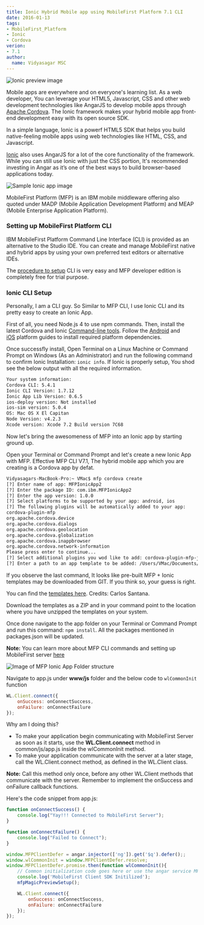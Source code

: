 ```yaml
---
title: Ionic Hybrid Mobile app using MobileFirst Platform 7.1 CLI
date: 2016-01-13
tags:
- MobileFirst_Platform
- Ionic
- Cordova
verion:
- 7.1
author:
  name: Vidyasagar MSC
---
```


![Ionic preview image](http://vidyasagarmsc.com/wp-content/uploads/2015/12/preview.jpg)

Mobile apps are everywhere and on everyone's learning list. As a web developer, You can leverage your HTML5, Javascript, CSS and other web development technologies like AngarJS to develop mobile apps through [Apache Cordova](http://vidyasagarmsc.com/category/javascript/cordova-javascript). The Ionic framework makes your hybrid mobile app front-end development easy with its open source SDK.

In a simple language, Ionic is a powerf HTML5 SDK that helps you build native-feeling mobile apps using web technologies like HTML, CSS, and Javascript.

[Ionic](http://vidyasagarmsc.com/tag/ionic) also uses AngarJS for a lot of the core functionality of the framework. While you can still use Ionic with just the CSS portion, It's recommended investing in Angar as it’s one of the best ways to build browser-based applications today.

![Sample Ionic app image](http://vidyasagarmsc.com/wp-content/uploads/2015/12/cordova-ng-ionic.png)

MobileFirst Platform (MFP) is an IBM mobile middleware offering also quoted under MADP (Mobile Application Development Platform) and MEAP (Mobile Enterprise Application Platform).

### Setting up MobileFirst Platform CLI
IBM MobileFirst Platform Command Line Interface (CLI) is provided as an alternative to the Studio IDE. You can create and manage MobileFirst native and hybrid apps by using your own preferred text editors or alternative IDEs.

The [procedure to setup]({{site.baseurl}}/downloads/) CLI is very easy and MFP developer edition is completely free for trial purpose.

### Ionic CLI Setup
Personally, I am a CLI guy. So Similar to MFP CLI, I use Ionic CLI and its pretty easy to create an Ionic App.

First of all, you need Node.js 4 to use npm commands. Then, install the latest Cordova and Ionic [Command-line tools](https://npmjs.org/package/ionic). Follow the [Android](http://cordova.apache.org/docs/en/5.1.1/guide/platforms/android/index.html) and [iOS](http://cordova.apache.org/docs/en/5.1.1/guide/platforms/ios/index.html) platform guides to install required platform dependencies.

Once successfly install, Open Terminal on a Linux Machine or Command Prompt on Windows (As an Administrator) and run the following command to confirm Ionic Installation: `ionic info`. If Ionic is properly setup, You shod see the below output with all the required information.

```bash
Your system information:
Cordova CLI: 5.4.1
Ionic CLI Version: 1.7.12
Ionic App Lib Version: 0.6.5
ios-deploy version: Not installed
ios-sim version: 5.0.4
OS: Mac OS X El Capitan
Node Version: v4.2.3
Xcode version: Xcode 7.2 Build version 7C68
```

Now let's bring the awesomeness of MFP into an Ionic app by starting ground up.

Open your Terminal or Command Prompt and let's create a new Ionic App with MFP. Effective MFP CLI V7.1, The hybrid mobile app which you are creating is a Cordova app by defat.

```bash
Vidyasagars-MacBook-Pro:~ VMac$ mfp cordova create
[?] Enter name of app: MFPIonicApp2
[?] Enter the package ID: com.ibm.MFPIonicApp2
[?] Enter the app version: 1.0.0
[?] Select platforms to be supported by your app: android, ios
[?] The following plugins will be automatically added to your app:
cordova-plugin-mfp
org.apache.cordova.device
org.apache.cordova.dialogs
org.apache.cordova.geolocation
org.apache.cordova.globalization
org.apache.cordova.inappbrowser
org.apache.cordova.network-information
Please press enter to continue...
[?] Select additional plugins you wod like to add: cordova-plugin-mfp-jsonstore 7.1.0 "IBM MobileFirst Platform Foundation - JSONStore", cordova-plugin-mfp-push 7.1.0 "IBM MobileFirst Platform Foundation - Push Notifications", org.apache.cordova.battery-status 0.2.12 "Battery", org.apache.cordova.file 1.3.2 "File"
[?] Enter a path to an app template to be added: /Users/VMac/Documents/mfp-ionic-templates-master/blanknic-templates-master/blank
```

If you observe the last command, It looks like pre-built MFP + Ionic templates may be downloaded from GIT. If you think so, your guess is right.

You can find the [templates here](https://github.com/csantanapr/mfp-ionic-templates). Credits: Carlos Santana.

Download the templates as a ZIP and in your command point to the location where you have unzipped the templates on your system.

Once done navigate to the app folder on your Terminal or Command Prompt and run this command: `npm install`. All the packages mentioned in packages.json will be updated.

**Note:** You can learn more about MFP CLI commands and setting up MobileFirst server [here](https://developer.ibm.com/mobilefirstplatform/documentation/getting-started-7-1/foundation/hello-world/integrating-mfpf-sdk-in-cordova-applications/)

![Image of MFP Ionic App Folder structure](http://vidyasagarmsc.com/wp-content/uploads/2015/12/2015-12-30_13-02-40-e1451462516291.jpg)

Navigate to app.js under **www/js** folder and the below code to `wlCommonInit` function

```javascript
WL.Client.connect({
    onSuccess: onConnectSuccess,
    onFailure: onConnectFailure
});
```

Why am I doing this?

* To make your application begin communicating with MobileFirst Server as soon as it starts, use the **WL.Client.connect** method in common/js/app.js inside the wlCommonInit method.
* To make your application communicate with the server at a later stage, call the WL.Client.connect method, as defined in the WL.Client class.

**Note:** Call this method only once, before any other WL.Client methods that communicate with the server. Remember to implement the onSuccess and onFailure callback functions.

Here's the code snippet from app.js:

```javascript
function onConnectSuccess() {
    console.log("Yay!!! Connected to MobileFirst Server");
}

function onConnectFailure() {
    console.log("Failed to Connect");
}

window.MFPClientDefer = angar.injector(['ng']).get('$q').defer();;
window.wlCommonInit = window.MFPClientDefer.resolve;
window.MFPClientDefer.promise.then(function wlCommonInit(){
    // Common initialization code goes here or use the angar service MFPClientPromise
    console.log('MobileFirst Client SDK Initilized');
    mfpMagicPreviewSetup();

    WL.Client.connect({
        onSuccess: onConnectSuccess,
        onFailure: onConnectFailure
    });
});
```
